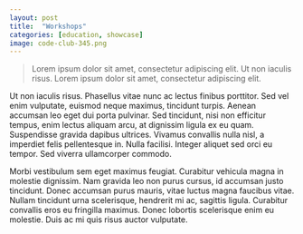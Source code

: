 ```yaml
---
layout: post
title:  "Workshops"
categories: [education, showcase]
image: code-club-345.png
---
```


<!-- This > section appears as a summary on the education page -->
> Lorem ipsum dolor sit amet, consectetur adipiscing elit. Ut non iaculis risus. Lorem ipsum dolor sit amet, consectetur adipiscing elit.

 Ut non iaculis risus. Phasellus vitae nunc ac lectus finibus porttitor. Sed vel enim vulputate, euismod neque maximus, tincidunt turpis. Aenean accumsan leo eget dui porta pulvinar. Sed tincidunt, nisi non efficitur tempus, enim lectus aliquam arcu, at dignissim ligula ex eu quam. Suspendisse gravida dapibus ultrices. Vivamus convallis nulla nisl, a imperdiet felis pellentesque in. Nulla facilisi. Integer aliquet sed orci eu tempor. Sed viverra ullamcorper commodo.

Morbi vestibulum sem eget maximus feugiat. Curabitur vehicula magna in molestie dignissim. Nam gravida leo non purus cursus, id accumsan justo tincidunt. Donec accumsan purus mauris, vitae luctus magna faucibus vitae. Nullam tincidunt urna scelerisque, hendrerit mi ac, sagittis ligula. Curabitur convallis eros eu fringilla maximus. Donec lobortis scelerisque enim eu molestie. Duis ac mi quis risus auctor vulputate.